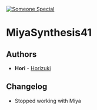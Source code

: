 [![Someone Special](https://i.imgur.com/rGydVBk.jpeg)](https://osu.ppy.sh/b/2318435)
# MiyaSynthesis41

## Authors
* **Hori** - [Horizuki](https://github.com/Horizuki)

## Changelog
- Stopped working with Miya